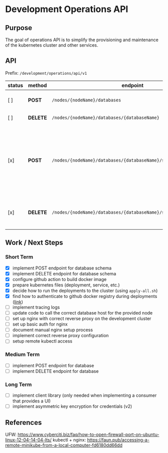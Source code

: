 # Development Operations API

## Purpose
The goal of operations API is to simplify the provisioning and maintenance of the kubernetes cluster and other services.

## API

Prefix: `/development/operations/api/v1`

status | method | endpoint | description
-------|-------|----------|-------------
[ ]  | **POST**   | `/nodes/{nodeName}/databases` | Create a new database.
[ ]  | **DELETE** | `/nodes/{nodeName}/databases/{databaseName}` | Delete a database.
[x]  | **POST**   | `/nodes/{nodeName}/databases/{databaseName}/schemas` | Initialise a new schema in the selected database with two users: an admin and a regular user.
[x]  | **DELETE** | `/nodes/{nodeName}/databases/{databaseName}/schemas/{schemaName}` | Remove the schema and the two related users.

## Work / Next Steps

### Short Term
- [x] implement POST endpoint for database schema
- [x] implement DELETE endpoint for database schema
- [x] configure github action to build docker image
- [x] prepare kubernetes files (deployment, service, etc.)
- [x] decide how to run the deployments to the cluster (using `apply-all.sh`)
- [x] find how to authenticate to github docker registry during deployments ([link](https://kubernetes.io/docs/tasks/configure-pod-container/pull-image-private-registry/))
- [ ] implement tracing logs
- [ ] update code to call the correct database host for the provided node
- [ ] set up nginx with correct reverse proxy on the development cluster 
- [ ] set up basic auth for nginx
- [ ] document manual nginx setup process
- [ ] implement correct reverse proxy configuration
- [ ] setup remote kubectl access

### Medium Term
- [ ] implement POST endpoint for database
- [ ] implement DELETE endpoint for database

### Long Term
- [ ] implement client library (only needed when implementing a consumer that provides a UI)
- [ ] implement asymmetric key encryption for credentials (v2)

## References
UFW: https://www.cyberciti.biz/faq/how-to-open-firewall-port-on-ubuntu-linux-12-04-14-04-lts/
kubectl + nginx: https://faun.pub/accessing-a-remote-minikube-from-a-local-computer-fd6180dd66dd